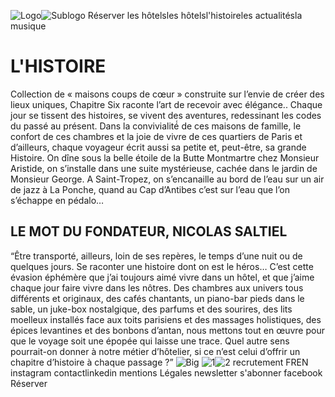 ![Logo](https://chapitresixhotels.com/static/media/LOGO-CHAPITRE-SIX.75665a9b806ad70b3e84.png)![Sublogo](https://chapitresixhotels.com/static/media/Deshistoires.92ea3b58b8e9864e6e93632de4a936c6.svg)
Réserver
les hôtelsles hôtelsl'histoireles actualitésla musique
# L'HISTOIRE
Collection de « maisons coups de cœur » construite sur l’envie de créer des lieux uniques, Chapitre Six raconte l’art de recevoir avec élégance.. Chaque jour se tissent des histoires, se vivent des aventures, redessinant les codes du passé au présent. Dans la convivialité́ de ces maisons de famille, le confort de ces chambres et la joie de vivre de ces quartiers de Paris et d’ailleurs, chaque voyageur écrit aussi sa petite et, peut-être, sa grande Histoire.
On dîne sous la belle étoile de la Butte Montmartre chez Monsieur Aristide, on s’installe dans une suite mystérieuse, cachée dans le jardin de Monsieur George. A Saint-Tropez, on s’encanaille au bord de l’eau sur un air de jazz à La Ponche, quand au Cap d’Antibes c’est sur l’eau que l’on s’échappe en pédalo…
## LE MOT DU FONDATEUR, NICOLAS SALTIEL
“Être transporté, ailleurs, loin de ses repères, le temps d’une nuit ou de quelques jours. Se raconter une histoire dont on est le héros… C’est cette évasion éphémère que j’ai toujours aimé vivre dans un hôtel, et que j’aime chaque jour faire vivre dans les nôtres.
Des chambres aux univers tous différents et originaux, des cafés chantants, un piano-bar pieds dans le sable, un juke-box nostalgique, des parfums et des sourires, des lits moelleux installés face aux toits parisiens et des massages holistiques, des épices levantines et des bonbons d’antan, nous mettons tout en œuvre pour que le voyage soit une épopée qui laisse une trace. Quel autre sens pourrait-on donner à notre métier d’hôtelier, si ce n’est celui d’offrir un chapitre d’histoire à chaque passage ?”
![Big](https://chapitresixhotels.com/static/media/big.0c831528841d26a64963.gif)
![1](https://chapitresixhotels.com/static/media/PHOTO3.3b949cbb025b881a13ea.jpg)![2](https://chapitresixhotels.com/static/media/PHOTO4.39d07cb3fe868867e2b6.jpg)
recrutement
FREN
instagram
contactlinkedin
mentions Légales
newsletter
s'abonner
facebook
Réserver
